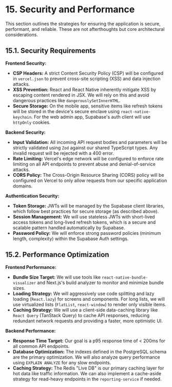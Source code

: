 # 15. Security and Performance

This section outlines the strategies for ensuring the application is secure, performant, and reliable. These are not afterthoughts but core architectural considerations.

## 15.1. Security Requirements

**Frontend Security:**
- **CSP Headers:** A strict Content Security Policy (CSP) will be configured in `vercel.json` to prevent cross-site scripting (XSS) and data injection attacks.
- **XSS Prevention:** React and React Native inherently mitigate XSS by escaping content rendered in JSX. We will rely on this and avoid dangerous practices like `dangerouslySetInnerHTML`.
- **Secure Storage:** On the mobile app, sensitive items like refresh tokens will be stored in the device's secure enclave using `react-native-keychain`. For the web admin app, Supabase's auth client will use `httpOnly` cookies.

**Backend Security:**
- **Input Validation:** All incoming API request bodies and parameters will be strictly validated using `Zod` against our shared TypeScript types. Any invalid request will be rejected with a 400 error.
- **Rate Limiting:** Vercel's edge network will be configured to enforce rate limiting on all API endpoints to prevent abuse and denial-of-service attacks.
- **CORS Policy:** The Cross-Origin Resource Sharing (CORS) policy will be configured on Vercel to only allow requests from our specific application domains.

**Authentication Security:**
- **Token Storage:** JWTs will be managed by the Supabase client libraries, which follow best practices for secure storage (as described above).
- **Session Management:** We will use stateless JWTs with short-lived access tokens and long-lived refresh tokens, which is a secure and scalable pattern handled automatically by Supabase.
- **Password Policy:** We will enforce strong password policies (minimum length, complexity) within the Supabase Auth settings.

## 15.2. Performance Optimization

**Frontend Performance:**
- **Bundle Size Target:** We will use tools like `react-native-bundle-visualizer` and Next.js's build analyzer to monitor and minimize bundle sizes.
- **Loading Strategy:** We will aggressively use code splitting and lazy loading (`React.lazy`) for screens and components. For long lists, we will use virtualized lists (`FlatList`, `react-window`) to render only visible items.
- **Caching Strategy:** We will use a client-side data-caching library like `React Query` (TanStack Query) to cache API responses, reducing redundant network requests and providing a faster, more optimistic UI.

**Backend Performance:**
- **Response Time Target:** Our goal is a p95 response time of < 200ms for all common API endpoints.
- **Database Optimization:** The indexes defined in the PostgreSQL schema are the primary optimization. We will also analyze query performance using `EXPLAIN ANALYZE` for any slow endpoints.
- **Caching Strategy:** The Redis "Live DB" is our primary caching layer for hot data like traffic information. We can also implement a cache-aside strategy for read-heavy endpoints in the `reporting-service` if needed.
